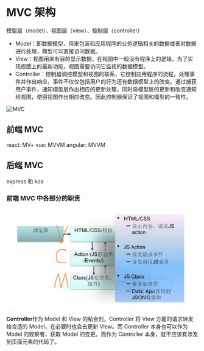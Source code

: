 # MVC 架构

模型层（model）、视图层（view）、控制层（controller）

- Model：即数据模型，用来包装和应用程序的业务逻辑相关的数据或者对数据进行处理，模型可以直接访问数据。
- View：视图用来有目的显示数据，在视图中一般没有程序上的逻辑，为了实现视图上的最新功能，视图需要访问它监视的数据模型。
- Controller：控制器调控模型和视图的联系，它控制应用程序的流程，处理事件并作出响应，事件不仅仅包括用户的行为还有数据模型上的改变。通过捕获用户事件，通知模型层作出相应的更新处理，同时将模型层的更新和改变通知给视图，使得视图作出相应改变。因此控制器保证了视图和模型的一致性。

![MVC](../imgs/MVC.png)

## 前端 MVC

react: MV+
vue: MVVM
angular: MVVM

## 后端 MVC

express 和 koa

### 前端 MVC 中各部分的职责

![前端MVC各部分的职责](imgs\前端MVC各部分的职责.png)

**Controller**作为 Model 和 View 的粘合剂，Controller 将 View 方面的请求转发给合适的 Model，在必要时也会去更新 View。而 Controller 本身也可以作为 Model 的观察者，获取 Model 的变更。而作为 Controller 本身，就不应该有涉及到页面元素的代码了。
